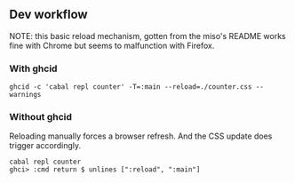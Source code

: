 ## Dev workflow

NOTE: this basic reload mechanism, gotten from the miso's README works fine with
Chrome but seems to malfunction with Firefox.

### With ghcid

```
ghcid -c 'cabal repl counter' -T=:main --reload=./counter.css --warnings
```

### Without ghcid

Reloading manually forces a browser refresh. And the CSS update does trigger
accordingly.

```
cabal repl counter
ghci> :cmd return $ unlines [":reload", ":main"]
```
